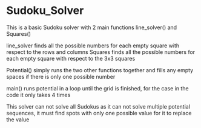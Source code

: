 # Sudoku_Solver
This is a basic Sudoku solver with 2 main functions line_solver() and Squares()

line_solver finds all the possible numbers for each empty square with respect to the rows and columns
Squares finds all the possible numbers for each empty square with respect to the 3x3 squares

Potential() simply runs the two other functions together and fills any empty spaces if there is only one possible number

main() runs potential in a loop until the grid is finished, for the case in the code it only takes 4 times

This solver can not solve all Sudokus as it can not solve multiple potential sequences, it must find spots with only one
possible value for it to replace the value
